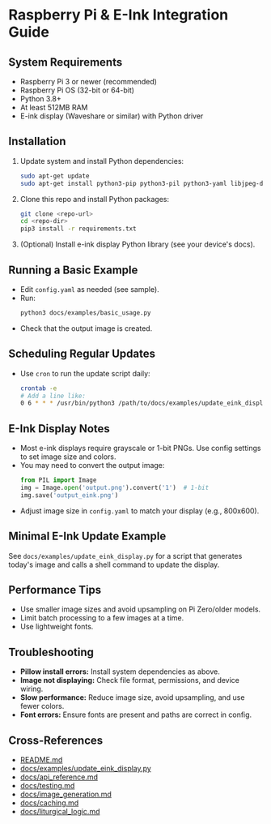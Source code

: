 # Raspberry Pi & E-Ink Integration Guide

## System Requirements
- Raspberry Pi 3 or newer (recommended)
- Raspberry Pi OS (32-bit or 64-bit)
- Python 3.8+
- At least 512MB RAM
- E-ink display (Waveshare or similar) with Python driver

## Installation
1. Update system and install Python dependencies:
   ```sh
   sudo apt-get update
   sudo apt-get install python3-pip python3-pil python3-yaml libjpeg-dev zlib1g-dev libfreetype6-dev
   ```
2. Clone this repo and install Python packages:
   ```sh
   git clone <repo-url>
   cd <repo-dir>
   pip3 install -r requirements.txt
   ```
3. (Optional) Install e-ink display Python library (see your device's docs).

## Running a Basic Example
- Edit `config.yaml` as needed (see sample).
- Run:
   ```sh
   python3 docs/examples/basic_usage.py
   ```
- Check that the output image is created.

## Scheduling Regular Updates
- Use `cron` to run the update script daily:
   ```sh
   crontab -e
   # Add a line like:
   0 6 * * * /usr/bin/python3 /path/to/docs/examples/update_eink_display.py
   ```

## E-Ink Display Notes
- Most e-ink displays require grayscale or 1-bit PNGs. Use config settings to set image size and colors.
- You may need to convert the output image:
   ```python
   from PIL import Image
   img = Image.open('output.png').convert('1')  # 1-bit
   img.save('output_eink.png')
   ```
- Adjust image size in `config.yaml` to match your display (e.g., 800x600).

## Minimal E-Ink Update Example
See `docs/examples/update_eink_display.py` for a script that generates today's image and calls a shell command to update the display.

## Performance Tips
- Use smaller image sizes and avoid upsampling on Pi Zero/older models.
- Limit batch processing to a few images at a time.
- Use lightweight fonts.

## Troubleshooting
- **Pillow install errors:** Install system dependencies as above.
- **Image not displaying:** Check file format, permissions, and device wiring.
- **Slow performance:** Reduce image size, avoid upsampling, and use fewer colors.
- **Font errors:** Ensure fonts are present and paths are correct in config.

## Cross-References
- [README.md](../README.md)
- [docs/examples/update_eink_display.py](examples/update_eink_display.py)
- [docs/api_reference.md](api_reference.md)
- [docs/testing.md](testing.md)
- [docs/image_generation.md](image_generation.md)
- [docs/caching.md](caching.md)
- [docs/liturgical_logic.md](liturgical_logic.md)
